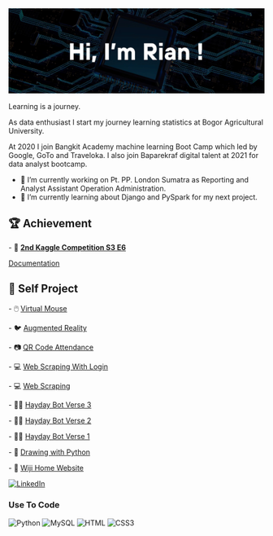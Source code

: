 <img src="https://github.com/RianFerian/rianferian/blob/main/Rian%20Profile.jpg">

Learning is a journey.

As data enthusiast I start my journey learning statistics at Bogor Agricultural University. 

At 2020 I join Bangkit Academy machine learning Boot Camp which led by Google, GoTo and Traveloka. 
I also join Baparekraf digital talent at 2021 for data analyst bootcamp.

- 🔭 I’m currently working on Pt. PP. London Sumatra as Reporting and Analyst Assistant Operation Administration.
- 🌱 I’m currently learning about Django and PySpark for my next project.

## 🏆 Achievement

<p>- 🥈 <strong><a href="https://www.kaggle.com/competitions/playground-series-s3e6/leaderboard?tab=public">2nd Kaggle Competition S3 E6</a></strong></p>
<p><a href="https://www.linkedin.com/posts/rian-ferian_kaggle-s3e6-solution-activity-7034855270157598720-r5Xb?utm_source=share&utm_medium=member_desktop"> Documentation</a></p>

## 🚀 Self Project

<p>- 🖱️ <a href="https://www.linkedin.com/posts/rian-ferian_touchscreen-this-is-touchless-this-project-activity-7151168575196565504-aAFo?utm_source=share&utm_medium=member_desktop"> Virtual Mouse</a></p>
<p>- 🐦 <a href="https://www.linkedin.com/posts/rian-ferian_green-screen-this-is-augmented-reality-activity-7119641655204352000-R_l2?utm_source=share&utm_medium=member_desktop"> Augmented Reality</a></p>
<p>- 📷 <a href="https://www.linkedin.com/posts/rian-ferian_qr-code-for-attendance-in-the-covid-era-activity-7116402296019681280-cPr1?utm_source=share&utm_medium=member_desktop"> QR Code Attendance</a></p>
<p>- 💻 <a href="https://www.linkedin.com/posts/rian-ferian_python-automation-webscraping-activity-7052192434872614912-DRlM?utm_source=share&utm_medium=member_desktop"> Web Scraping With Login</a></p>
<p>- 💻 <a href="https://www.linkedin.com/posts/rian-ferian_python-automation-activity-7006884197764132864--QcY?utm_source=share&utm_medium=member_desktop"> Web Scraping</a></p>
<p>- 🧑‍🌾 <a href="https://www.linkedin.com/posts/rian-ferian_hay-day-automation-with-python-combining-activity-6963091811749834752-tRQp?utm_source=share&utm_medium=member_desktop"> Hayday Bot Verse 3</a></p>
<p>- 🧑‍🌾 <a href="https://www.linkedin.com/posts/rian-ferian_using-the-same-template-matching-concept-activity-6962234098681618432--E4f?utm_source=share&utm_medium=member_desktop"> Hayday Bot Verse 2</a></p>
<p>- 🧑‍🌾 <a href="https://www.linkedin.com/posts/rian-ferian_finished-my-machine-learning-project-developing-activity-6961674548421296129-2Vjo?utm_source=share&utm_medium=member_desktop"> Hayday Bot Verse 1</a></p>
<p>- 🍺 <a href="https://www.linkedin.com/posts/rian-ferian_drawing-with-python-using-pysketch-for-activity-6957595697437130752-t1o3?utm_source=share&utm_medium=member_desktop"> Drawing with Python</a></p>
<p>- 🥕 <a href="https://www.linkedin.com/posts/rian-ferian_html-css-javascript-activity-6955426131067965441-i00l?utm_source=share&utm_medium=member_desktop"> Wiji Home Website</a></p>

[![LinkedIn](https://img.shields.io/badge/linkedin-%230077B5.svg?style=for-the-badge&logo=linkedin&logoColor=white)](https://www.linkedin.com/in/rian-ferian/)

### Use To Code

![Python](https://img.shields.io/badge/-Python-FFE052?style=for-the-badge&logo=Python)
![MySQL](https://img.shields.io/badge/-MySQL-black?style=for-the-badge&logo=mysql)
![HTML](https://img.shields.io/badge/HTML5-E34F26?style=for-the-badge&logo=html5&logoColor=white)
![CSS3](https://img.shields.io/badge/CSS3-1572B6?style=for-the-badge&logo=css3&logoColor=white)

<!--
**RianFerian/rianferian** is a ✨ _special_ ✨ repository because its `README.md` (this file) appears on your GitHub profile.

Here are some ideas to get you started:

- 🔭 I’m currently working on ...
- 🌱 I’m currently learning ...
- 👯 I’m looking to collaborate on ...
- 🤔 I’m looking for help with ...
- 💬 Ask me about ...
- 📫 How to reach me: ...
- 😄 Pronouns: ...
- ⚡ Fun fact: ...
-->

